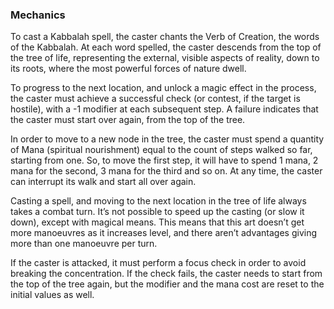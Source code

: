 ### Mechanics

To cast a Kabbalah spell, the caster chants the Verb of Creation, the words of
the Kabbalah. At each word spelled, the caster descends from the top of the tree
of life, representing the external, visible aspects of reality, down to its
roots, where the most powerful forces of nature dwell.

To progress to the next location, and unlock a magic effect in the process, the
caster must achieve a successful check (or contest, if the target is hostile),
with a -1 modifier at each subsequent step. A failure indicates that the caster
must start over again, from the top of the tree.

In order to move to a new node in the tree, the caster must spend a quantity of
Mana (spiritual nourishment) equal to the count of steps walked so far, starting
from one. So, to move the first step, it will have to spend 1 mana, 2 mana for
the second, 3 mana for the third and so on. At any time, the caster can
interrupt its walk and start all over again.

Casting a spell, and moving to the next location in the tree of life always
takes a combat turn. It’s not possible to speed up the casting (or slow it
down), except with magical means. This means that this art doesn’t get more
manoeuvres as it increases level, and there aren’t advantages giving more than
one manoeuvre per turn.

If the caster is attacked, it must perform a focus check in order to avoid
breaking the concentration. If the check fails, the caster needs to start from
the top of the tree again, but the modifier and the mana cost are reset to the
initial values as well.

